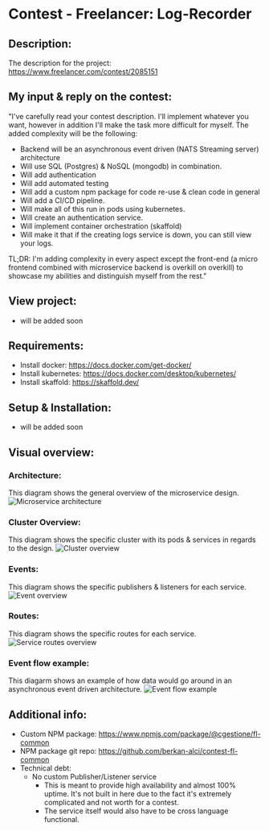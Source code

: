 # Contest - Freelancer: Log-Recorder

## Description:

The description for the project: https://www.freelancer.com/contest/2085151

## My input & reply on the contest:

"I've carefully read your contest description. I'll implement whatever you want, however in addition I'll make the task more difficult for myself. The added complexity will be the following:

-   Backend will be an asynchronous event driven (NATS Streaming server) architecture
-   Will use SQL (Postgres) & NoSQL (mongodb) in combination.
-   Will add authentication
-   Will add automated testing
-   Will add a custom npm package for code re-use & clean code in general
-   Will add a CI/CD pipeline.
-   Will make all of this run in pods using kubernetes.
-   Will create an authentication service.
-   Will implement container orchestration (skaffold)
-   Will make it that if the creating logs service is down, you can still view your logs.

TL;DR: I'm adding complexity in every aspect except the front-end (a micro frontend combined with microservice backend is overkill on overkill) to showcase my abilities and distinguish myself from the rest."

## View project:

-   will be added soon

## Requirements:

-   Install docker: https://docs.docker.com/get-docker/
-   Install kubernetes: https://docs.docker.com/desktop/kubernetes/
-   Install skaffold: https://skaffold.dev/

## Setup & Installation:

-   will be added soon

## Visual overview:

### Architecture:

This diagram shows the general overview of the microservice design.
![Microservice architecture](https://github.com/berkan-alci/contest-freelancer/blob/main/diagrams/Architecture.png)

### Cluster Overview:

This diagram shows the specific cluster with its pods & services in regards to the design.
![Cluster overview](https://github.com/berkan-alci/contest-freelancer/blob/main/diagrams/Cluster-overview.png)

### Events:

This diagram shows the specific publishers & listeners for each service.
![Event overview](https://github.com/berkan-alci/contest-freelancer/blob/main/diagrams/service-events.png)

### Routes:

This diagram shows the specific routes for each service.
![Service routes overview](https://github.com/berkan-alci/contest-freelancer/blob/main/diagrams/service-routes.png)

### Event flow example:

This diagarm shows an example of how data would go around in an asynchronous event driven architecture.
![Event flow example](https://github.com/berkan-alci/contest-freelancer/blob/main/diagrams/event-flow-example.png)

## Additional info:

-   Custom NPM package: https://www.npmjs.com/package/@cgestione/fl-common
-   NPM package git repo: https://github.com/berkan-alci/contest-fl-common
-   Technical debt:
    -   No custom Publisher/Listener service
        -   This is meant to provide high availability and almost 100% uptime. It's not built in here due to the fact it's extremely complicated and not worth for a contest.
        -   The service itself would also have to be cross language functional.
